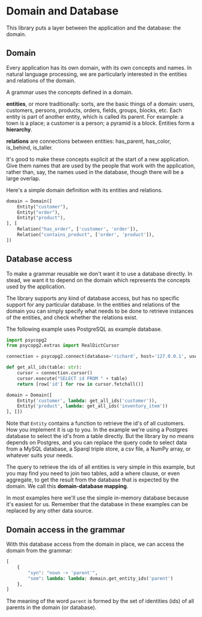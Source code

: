 # Domain and Database

This library puts a layer between the application and the database: the domain. 

## Domain

Every application has its own domain, with its own concepts and names. In natural language processing, we are particularly interested in the entities and relations of the domain. 

A grammar uses the concepts defined in a domain.

__entities__, or more traditionally: sorts, are the basic things of a domain: users, customers, persons, products, orders, fields, groups, blocks, etc. Each entity is part of another entity, which is called its parent. For example: a town is a place; a customer is a person; a pyramid is a block. Entities form a __hierarchy__.

__relations__ are connections between entities: has_parent, has_color, is_behind, is_taller.

It's good to make these concepts explicit at the start of a new application. Give them names that are used by the people that work with the application, rather than, say, the names used in the database, though there will be a large overlap.

Here's a simple domain definition with its entities and relations.

~~~python
domain = Domain([
    Entity("customer"),
    Entity("order"),
    Entity("product"),
], [
    Relation("has_order", ['customer', 'order']),
    Relation("contains_product", ['order', 'product']),
])
~~~

## Database access

To make a grammar reusable we don't want it to use a database directly. In stead, we want it to depend on the domain which represents the concepts used by the application.

The library supports any kind of database access, but has no specific support for any particular database. In the entities and relations of the domain you can simply specify what needs to be done to retrieve instances of the entities, and check whether the relations exist.

The following example uses PostgreSQL as example database. 

~~~python
import psycopg2
from psycopg2.extras import RealDictCursor

connection = psycopg2.connect(database='richard', host='127.0.0.1', user='patrick', password='test123', cursor_factory=RealDictCursor)

def get_all_ids(table: str):
    cursor = connection.cursor()
    cursor.execute("SELECT id FROM " + table)
    return [row['id'] for row in cursor.fetchall()]

domain = Domain([
    Entity('customer', lambda: get_all_ids('customer')),
    Entity('product', lambda: get_all_ids('inventory_item'))
], [])
~~~

Note that `Entity` contains a function to retrieve the id's of all customers. How you implement it is up to you. In the example we're using a Postgres database to select the id's from a table directly. But the library by no means depends on Postgres, and you can replace the query code to select data from a MySQL database, a Sparql triple store, a csv file, a NumPy array, or whatever suits your needs.

The query to retrieve the ids of all entities is very simple in this example, but you may find you need to join two tables, add a where clause, or even aggregate, to get the result from the database that is expected by the domain. We call this __domain-database mapping__.

In most examples here we'll use the simple in-memory database because it's easiest for us. Remember that the database in these examples can be replaced by any other data source.

## Domain access in the grammar

With this database access from the domain in place, we can access the domain from the grammar:

~~~python
[
    { 
        "syn": "noun -> 'parent'", 
        "sem": lambda: lambda: domain.get_entity_ids('parent') 
    },
]
~~~

The meaning of the word `parent` is formed by the set of identities (ids) of all parents in the domain (or database).
